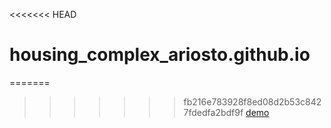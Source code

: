 <<<<<<< HEAD
# housing_complex_ariosto.github.io

=======
>>>>>>> fb216e783928f8ed08d2b53c8427fdedfa2bdf9f
[demo](https://rkfr.github.io/housing_complex_ariosto.github.io/)
